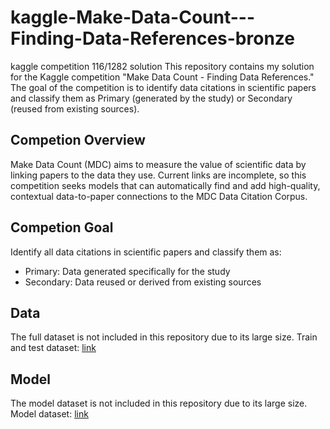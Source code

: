 # kaggle-Make-Data-Count---Finding-Data-References-bronze
kaggle competition 116/1282 solution
This repository contains my solution for the Kaggle competition "Make Data Count - Finding Data References." The goal of the competition is to identify data citations in scientific papers and classify them as Primary (generated by the study) or Secondary (reused from existing sources).

## Competion Overview
Make Data Count (MDC) aims to measure the value of scientific data by linking papers to the data they use. Current links are incomplete, so this competition seeks models that can automatically find and add high-quality, contextual data-to-paper connections to the MDC Data Citation Corpus.

## Competion Goal
Identify all data citations in scientific papers and classify them as:
- Primary: Data generated specifically for the study
- Secondary: Data reused or derived from existing sources


## Data
The full dataset is not included in this repository due to its large size.
Train and test dataset: [link](https://www.kaggle.com/competitions/make-data-count-finding-data-references/data)

## Model
The model dataset is not included in this repository due to its large size.
Model dataset: [link](https://www.kaggle.com/models/qwen-lm/qwen2.5/Transformers/32b-instruct-awq/1)
